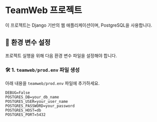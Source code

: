 # TeamWeb 프로젝트

이 프로젝트는 Django 기반의 웹 애플리케이션이며, PostgreSQL을 사용합니다.

## 📌 환경 변수 설정

프로젝트 실행을 위해 다음 환경 변수 파일을 설정해야 합니다.

### 🛠 1. `teamweb/prod.env` 파일 생성

아래 내용을 `teamweb/prod.env` 파일에 추가하세요.

```env
DEBUG=False
POSTGRES_DB=your_db_name
POSTGRES_USER=your_user_name
POSTGRES_PASSWORD=your_password
POSTGRES_HOST=db
POSTGRES_PORT=5432
